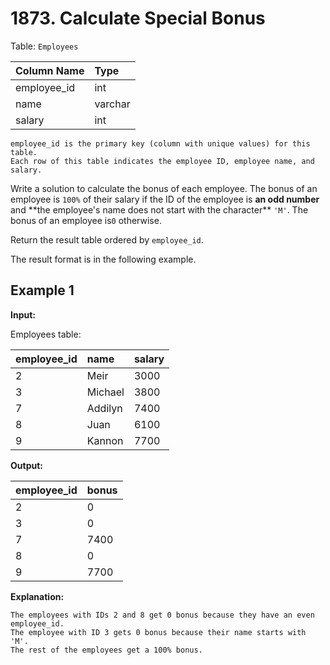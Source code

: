 # 1873. Calculate Special Bonus

Table: `Employees`

| Column Name | Type    |
| :---------- | :------ |
| employee_id | int     |
| name        | varchar |
| salary      | int     |

```text
employee_id is the primary key (column with unique values) for this table.
Each row of this table indicates the employee ID, employee name, and salary.
```

Write a solution to calculate the bonus of each employee. The bonus of an employee is `100%` of their salary if the ID of the employee is **an odd number** and \*\*the employee's name does not start with the character\*\* `'M'`. The bonus of an employee is`0` otherwise.

Return the result table ordered by `employee_id`.

The result format is in the following example.

## Example 1

**Input:**

Employees table:

| employee_id | name    | salary |
| :---------- | :------ | :----- |
| 2           | Meir    | 3000   |
| 3           | Michael | 3800   |
| 7           | Addilyn | 7400   |
| 8           | Juan    | 6100   |
| 9           | Kannon  | 7700   |

**Output:**

| employee_id | bonus |
| :---------- | :---- |
| 2           | 0     |
| 3           | 0     |
| 7           | 7400  |
| 8           | 0     |
| 9           | 7700  |

**Explanation:**

```text
The employees with IDs 2 and 8 get 0 bonus because they have an even employee_id.
The employee with ID 3 gets 0 bonus because their name starts with 'M'.
The rest of the employees get a 100% bonus.
```
